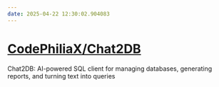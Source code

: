 ```yaml
---
date: 2025-04-22 12:30:02.904083
---
```


# [CodePhiliaX/Chat2DB](https://github.com/CodePhiliaX/Chat2DB)

Chat2DB: AI-powered SQL client for managing databases, generating reports, and turning text into queries